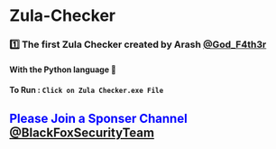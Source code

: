 # Zula-Checker

<h3>1️⃣ The first Zula Checker created by Arash <a href="https://t.me/God_F4th3r">@God_F4th3r</a></h3>
<h4><b>With the Python language 🐍</b></h4>

<h4>To Run : <code>Click on Zula Checker.exe File</code></h4>

<h2 style="color: Blue;">Please Join a Sponser Channel <a href="https://t.me/BlackFoxSecurityTeam">@BlackFoxSecurityTeam</a></h2>
